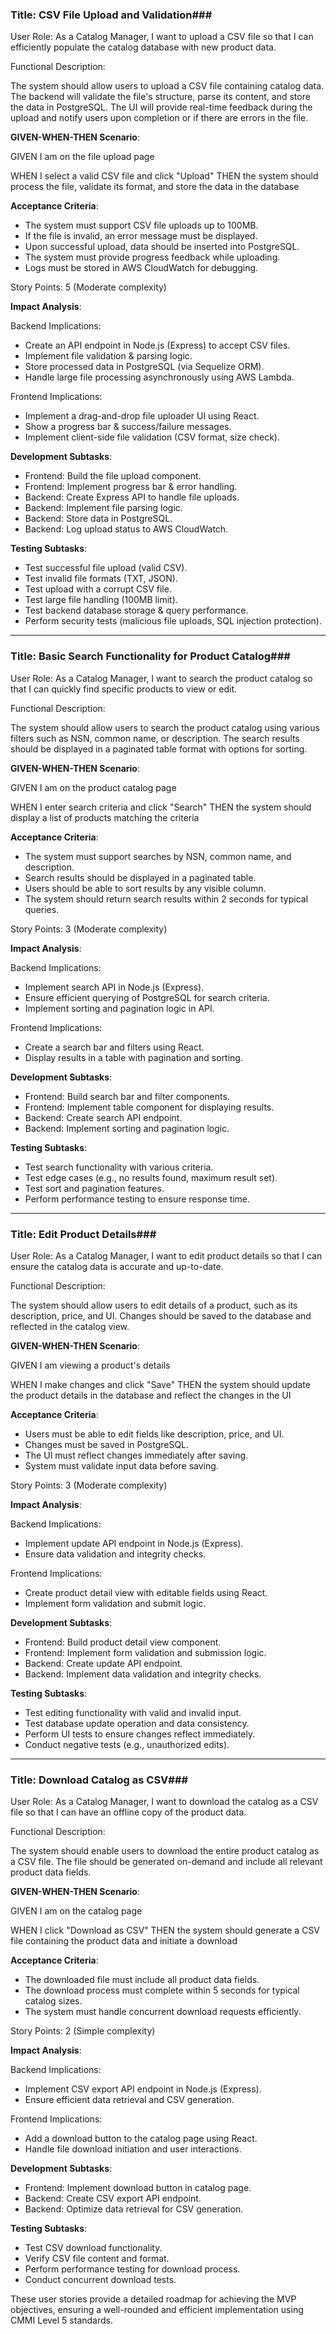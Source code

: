 ### **Title: CSV File Upload and Validation**###

User Role: As a Catalog Manager, I want to upload a CSV file so that I can efficiently populate the catalog database with new product data.

Functional Description:

The system should allow users to upload a CSV file containing catalog data. The backend will validate the file's structure, parse its content, and store the data in PostgreSQL. The UI will provide real-time feedback during the upload and notify users upon completion or if there are errors in the file.

**GIVEN-WHEN-THEN Scenario**:

GIVEN I am on the file upload page

WHEN I select a valid CSV file and click "Upload"
THEN the system should process the file, validate its format, and store the data in the database

**Acceptance Criteria**:

- The system must support CSV file uploads up to 100MB.
- If the file is invalid, an error message must be displayed.
- Upon successful upload, data should be inserted into PostgreSQL.
- The system must provide progress feedback while uploading.
- Logs must be stored in AWS CloudWatch for debugging.

Story Points: 5 (Moderate complexity)

**Impact Analysis**:

Backend Implications:

- Create an API endpoint in Node.js (Express) to accept CSV files.
- Implement file validation & parsing logic.
- Store processed data in PostgreSQL (via Sequelize ORM).
- Handle large file processing asynchronously using AWS Lambda.

Frontend Implications:

- Implement a drag-and-drop file uploader UI using React.
- Show a progress bar & success/failure messages.
- Implement client-side file validation (CSV format, size check).

**Development Subtasks**:

- Frontend: Build the file upload component.
- Frontend: Implement progress bar & error handling.
- Backend: Create Express API to handle file uploads.
- Backend: Implement file parsing logic.
- Backend: Store data in PostgreSQL.
- Backend: Log upload status to AWS CloudWatch.

**Testing Subtasks**:

- Test successful file upload (valid CSV).
- Test invalid file formats (TXT, JSON).
- Test upload with a corrupt CSV file.
- Test large file handling (100MB limit).
- Test backend database storage & query performance.
- Perform security tests (malicious file uploads, SQL injection protection).

---

### **Title: Basic Search Functionality for Product Catalog**###

User Role: As a Catalog Manager, I want to search the product catalog so that I can quickly find specific products to view or edit.

Functional Description:

The system should allow users to search the product catalog using various filters such as NSN, common name, or description. The search results should be displayed in a paginated table format with options for sorting.

**GIVEN-WHEN-THEN Scenario**:

GIVEN I am on the product catalog page

WHEN I enter search criteria and click "Search"
THEN the system should display a list of products matching the criteria

**Acceptance Criteria**:

- The system must support searches by NSN, common name, and description.
- Search results should be displayed in a paginated table.
- Users should be able to sort results by any visible column.
- The system should return search results within 2 seconds for typical queries.

Story Points: 3 (Moderate complexity)

**Impact Analysis**:

Backend Implications:

- Implement search API in Node.js (Express).
- Ensure efficient querying of PostgreSQL for search criteria.
- Implement sorting and pagination logic in API.

Frontend Implications:

- Create a search bar and filters using React.
- Display results in a table with pagination and sorting.

**Development Subtasks**:

- Frontend: Build search bar and filter components.
- Frontend: Implement table component for displaying results.
- Backend: Create search API endpoint.
- Backend: Implement sorting and pagination logic.

**Testing Subtasks**:

- Test search functionality with various criteria.
- Test edge cases (e.g., no results found, maximum result set).
- Test sort and pagination features.
- Perform performance testing to ensure response time.

---

### **Title: Edit Product Details**###

User Role: As a Catalog Manager, I want to edit product details so that I can ensure the catalog data is accurate and up-to-date.

Functional Description:

The system should allow users to edit details of a product, such as its description, price, and UI. Changes should be saved to the database and reflected in the catalog view.

**GIVEN-WHEN-THEN Scenario**:

GIVEN I am viewing a product's details

WHEN I make changes and click "Save"
THEN the system should update the product details in the database and reflect the changes in the UI

**Acceptance Criteria**:

- Users must be able to edit fields like description, price, and UI.
- Changes must be saved in PostgreSQL.
- The UI must reflect changes immediately after saving.
- System must validate input data before saving.

Story Points: 3 (Moderate complexity)

**Impact Analysis**:

Backend Implications:

- Implement update API endpoint in Node.js (Express).
- Ensure data validation and integrity checks.

Frontend Implications:

- Create product detail view with editable fields using React.
- Implement form validation and submit logic.

**Development Subtasks**:

- Frontend: Build product detail view component.
- Frontend: Implement form validation and submission logic.
- Backend: Create update API endpoint.
- Backend: Implement data validation and integrity checks.

**Testing Subtasks**:

- Test editing functionality with valid and invalid input.
- Test database update operation and data consistency.
- Perform UI tests to ensure changes reflect immediately.
- Conduct negative tests (e.g., unauthorized edits).

---

### **Title: Download Catalog as CSV**###

User Role: As a Catalog Manager, I want to download the catalog as a CSV file so that I can have an offline copy of the product data.

Functional Description:

The system should enable users to download the entire product catalog as a CSV file. The file should be generated on-demand and include all relevant product data fields.

**GIVEN-WHEN-THEN Scenario**:

GIVEN I am on the catalog page

WHEN I click "Download as CSV"
THEN the system should generate a CSV file containing the product data and initiate a download

**Acceptance Criteria**:

- The downloaded file must include all product data fields.
- The download process must complete within 5 seconds for typical catalog sizes.
- The system must handle concurrent download requests efficiently.

Story Points: 2 (Simple complexity)

**Impact Analysis**:

Backend Implications:

- Implement CSV export API endpoint in Node.js (Express).
- Ensure efficient data retrieval and CSV generation.

Frontend Implications:

- Add a download button to the catalog page using React.
- Handle file download initiation and user interactions.

**Development Subtasks**:

- Frontend: Implement download button in catalog page.
- Backend: Create CSV export API endpoint.
- Backend: Optimize data retrieval for CSV generation.

**Testing Subtasks**:

- Test CSV download functionality.
- Verify CSV file content and format.
- Perform performance testing for download process.
- Conduct concurrent download tests.

These user stories provide a detailed roadmap for achieving the MVP objectives, ensuring a well-rounded and efficient implementation using CMMI Level 5 standards.